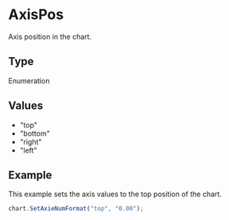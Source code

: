# AxisPos

Axis position in the chart.

## Type

Enumeration

## Values

- "top"
- "bottom"
- "right"
- "left"


## Example

This example sets the axis values to the top position of the chart.

```javascript editor-xlsx
chart.SetAxieNumFormat("top", "0.00");
```
